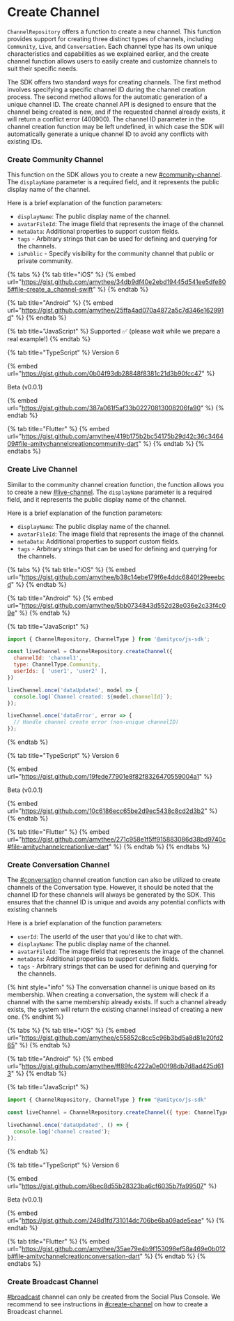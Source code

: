 # Create Channel

`ChannelRepository` offers a function to create a new channel. This function provides support for creating three distinct types of channels, including `Community`, `Live`, and `Conversation`. Each channel type has its own unique characteristics and capabilities as we explained earlier, and the create channel function allows users to easily create and customize channels to suit their specific needs.&#x20;

The SDK offers two standard ways for creating channels. The first method involves specifying a specific channel ID during the channel creation process. The second method allows for the automatic generation of a unique channel ID. The create channel API is designed to ensure that the channel being created is new, and if the requested channel already exists, it will return a conflict error (400900). The channel ID parameter in the channel creation function may be left undefined, in which case the SDK will automatically generate a unique channel ID to avoid any conflicts with existing IDs.

### Create Community Channel

This function on the SDK allows you to create a new [#community-channel](./#community-channel "mention"). The `displayName` parameter is a required field, and it represents the public display name of the channel.

Here is a brief explanation of the function parameters:

* `displayName`: The public display name of the channel.
* `avatarFileId`: The image fileId that represents the image of the channel.
* `metaData`: Additional properties to support custom fields.
* `tags` - Arbitrary strings that can be used for defining and querying for the channels.
* `isPublic` - Specify visibility for the community channel that public or private community.

{% tabs %}
{% tab title="iOS" %}
{% embed url="https://gist.github.com/amythee/34db9df40e2ebd19445d541ee5dfe805#file-create_a_channel-swift" %}
{% endtab %}

{% tab title="Android" %}
{% embed url="https://gist.github.com/amythee/25ffa4ad070a4872a5c7d346e162991d" %}
{% endtab %}

{% tab title="JavaScript" %}
Supported ✅ (please wait while we prepare a real example!)
{% endtab %}

{% tab title="TypeScript" %}
Version 6

{% embed url="https://gist.github.com/0b04f93db28848f8381c21d3b90fcc47" %}

Beta (v0.0.1)

{% embed url="https://gist.github.com/387a061f5af33b02270813008206fa90" %}
{% endtab %}

{% tab title="Flutter" %}
{% embed url="https://gist.github.com/amythee/419b175b2bc54175b29d42c36c346409#file-amitychannelcreationcommunity-dart" %}
{% endtab %}
{% endtabs %}

### Create Live Channel

Similar to the community channel creation function, the function allows you to create a new [#live-channel](./#live-channel "mention"). The `displayName` parameter is a required field, and it represents the public display name of the channel.

Here is a brief explanation of the function parameters:

* `displayName`: The public display name of the channel.
* `avatarFileId`: The image fileId that represents the image of the channel.
* `metaData`: Additional properties to support custom fields.
* `tags` - Arbitrary strings that can be used for defining and querying for the channels.

{% tabs %}
{% tab title="iOS" %}
{% embed url="https://gist.github.com/amythee/b38c14ebe179f6e4ddc6840f29eeebcd" %}
{% endtab %}

{% tab title="Android" %}
{% embed url="https://gist.github.com/amythee/5bb0734843d552d28e036e2c33f4c09e" %}
{% endtab %}

{% tab title="JavaScript" %}
```javascript
import { ChannelRepository, ChannelType } from '@amityco/js-sdk';

const liveChannel = ChannelRepository.createChannel({
  channelId: 'channel1',
  type: ChannelType.Community,
  userIds: [ 'user1', 'user2' ],
})

liveChannel.once('dataUpdated', model => {
  console.log(`Channel created: ${model.channelId}`);
});

liveChannel.once('dataError', error => {
  // Handle channel create error (non-unique channelID)
});
```
{% endtab %}

{% tab title="TypeScript" %}
Version 6

{% embed url="https://gist.github.com/19fede77901e8f82f8326470559004a1" %}

Beta (v0.0.1)

{% embed url="https://gist.github.com/10c6186ecc65be2d9ec5438c8cd2d3b2" %}
{% endtab %}

{% tab title="Flutter" %}
{% embed url="https://gist.github.com/amythee/271c958e1f5ff915883086d38bd9740c#file-amitychannelcreationlive-dart" %}
{% endtab %}
{% endtabs %}

### Create Conversation Channel

The [#conversation](./#conversation "mention") channel creation function can also be utilized to create channels of the Conversation type. However, it should be noted that the channel ID for these channels will always be generated by the SDK. This ensures that the channel ID is unique and avoids any potential conflicts with existing channels

Here is a brief explanation of the function parameters:

* `userId`: The userId of the user that you'd like to chat with.
* `displayName`: The public display name of the channel.
* `avatarFileId`: The image fileId that represents the image of the channel.
* `metaData`: Additional properties to support custom fields.
* `tags` - Arbitrary strings that can be used for defining and querying for the channels.

{% hint style="info" %}
The conversation channel is unique based on its membership. When creating a conversation, the system will check if a channel with the same membership already exists. If such a channel already exists, the system will return the existing channel instead of creating a new one.
{% endhint %}

{% tabs %}
{% tab title="iOS" %}
{% embed url="https://gist.github.com/amythee/c55852c8cc5c96b3bd5a8d81e20fd265" %}
{% endtab %}

{% tab title="Android" %}
{% embed url="https://gist.github.com/amythee/ff89fc4222a0e00f98db7d8ad425d613" %}
{% endtab %}

{% tab title="JavaScript" %}
```javascript
import { ChannelRepository, ChannelType } from "@amityco/js-sdk"

const liveChannel = ChannelRepository.createChannel({ type: ChannelType.Conversation })

liveChannel.once('dataUpdated', () => {
  console.log('channel created');
});

```
{% endtab %}

{% tab title="TypeScript" %}
Version 6

{% embed url="https://gist.github.com/6bec8d55b28323ba6cf6035b7fa99507" %}

Beta (v0.0.1)

{% embed url="https://gist.github.com/248d1fd731014dc706be6ba09ade5eae" %}
{% endtab %}

{% tab title="Flutter" %}
{% embed url="https://gist.github.com/amythee/35ae79e4b9f153098ef58a469e0b012b#file-amitychannelcreationconversation-dart" %}
{% endtab %}
{% endtabs %}

### Create Broadcast Channel

[#broadcast](./#broadcast "mention") channel can only be created from the Social Plus Console. We recommend to see instructions in [#create-channel](../../../analytics-and-moderation/console/chat-management/channel-management.md#create-channel "mention") on how to create a Broadcast channel.&#x20;
